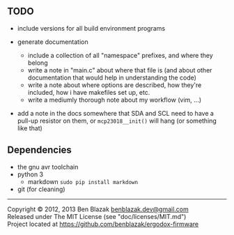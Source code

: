 <!-- TODO: everything ... -->

## TODO
- include versions for all build environment programs

- generate documentation
    - include a collection of all "namespace" prefixes, and where they belong
    - write a note in "main.c" about where that file is (and about other
      documentation that would help in understanding the code)
    - write a note about where options are described, how they're included, how
      i have makefiles set up, etc.
    - write a mediumly thorough note about my workflow (vim, ...)

- add a note in the docs somewhere that SDA and SCL need to have a pull-up
  resistor on them, or `mcp23018__init()` will hang (or something like that)

## Dependencies
- the gnu avr toolchain
- python 3
  - markdown `sudo pip install markdown`
- git (for cleaning)


-------------------------------------------------------------------------------

Copyright &copy; 2012, 2013 Ben Blazak <benblazak.dev@gmail.com>  
Released under The MIT License (see "doc/licenses/MIT.md")  
Project located at <https://github.com/benblazak/ergodox-firmware>

